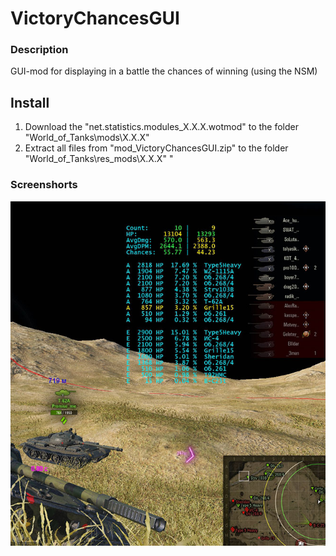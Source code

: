 ﻿# VictoryChancesGUI

### Description
GUI-mod for displaying in a battle the chances of winning (using the NSM)

## Install
1. Download the "net.statistics.modules_X.X.X.wotmod" to the folder "World_of_Tanks\mods\X.X.X\"
2. Extract all files from "mod_VictoryChancesGUI.zip" to the folder "World_of_Tanks\res_mods\X.X.X\"
"
### Screenshorts
![ScreenShot](./source/Example.jpg)
